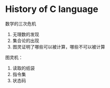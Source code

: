 # History of C language

数学的三次危机

1. 无理数的发现
2. 集合论的出现
3. 图灵证明了哪些可以被计算，哪些不可以被计算

图灵机：

1. 读取的纸袋
2. 指令集
3. 状态码
